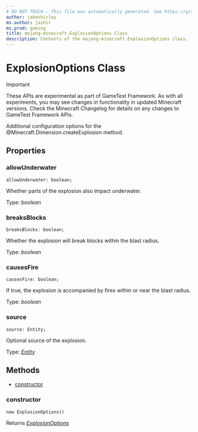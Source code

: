 ```yaml
---
# DO NOT TOUCH — This file was automatically generated. See https://github.com/Mojang/MinecraftScriptingApiDocsGenerator to modify descriptions, examples, etc.
author: jakeshirley
ms.author: jashir
ms.prod: gaming
title: mojang-minecraft.ExplosionOptions Class
description: Contents of the mojang-minecraft.ExplosionOptions class.
---
```

# ExplosionOptions Class
>[!IMPORTANT]
>These APIs are experimental as part of GameTest Framework. As with all experiments, you may see changes in functionality in updated Minecraft versions. Check the Minecraft Changelog for details on any changes to GameTest Framework APIs.

Additional configuration options for the @Minecraft.Dimension.createExplosion method.

## Properties
### **allowUnderwater**
`allowUnderwater: boolean;`

Whether parts of the explosion also impact underwater.

Type: *boolean*


### **breaksBlocks**
`breaksBlocks: boolean;`

Whether the explosion will break blocks within the blast radius.

Type: *boolean*


### **causesFire**
`causesFire: boolean;`

If true, the explosion is accompanied by fires within or near the blast radius.

Type: *boolean*


### **source**
`source: Entity;`

Optional source of the explosion.

Type: [*Entity*](Entity.md)



## Methods
- [constructor](#constructor)
  
### **constructor**
`
new ExplosionOptions()
`


Returns [*ExplosionOptions*](ExplosionOptions.md)



